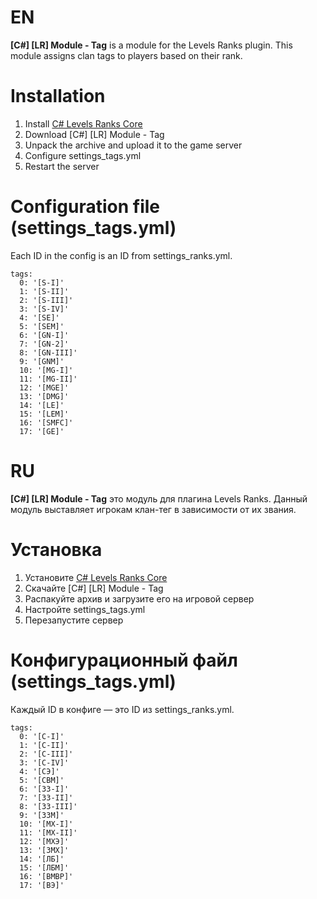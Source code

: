 # EN
**[C#] [LR] Module - Tag** is a module for the Levels Ranks plugin. This module assigns clan tags to players based on their rank.

# Installation
1. Install [C# Levels Ranks Core](https://www.sourcemm.net/downloads.php/?branch=master)
2. Download [C#] [LR] Module - Tag
3. Unpack the archive and upload it to the game server
4. Configure settings_tags.yml
5. Restart the server

# Configuration file (settings_tags.yml)
Each ID in the config is an ID from settings_ranks.yml.
```
tags:
  0: '[S-I]'
  1: '[S-II]'
  2: '[S-III]'
  3: '[S-IV]'
  4: '[SE]'
  5: '[SEM]'
  6: '[GN-I]'
  7: '[GN-2]'
  8: '[GN-III]'
  9: '[GNM]'
  10: '[MG-I]'
  11: '[MG-II]'
  12: '[MGE]'
  13: '[DMG]'
  14: '[LE]'
  15: '[LEM]'
  16: '[SMFC]'
  17: '[GE]'
```

# RU
**[C#] [LR] Module - Tag** это модуль для плагина Levels Ranks. Данный модуль выставляет игрокам клан-тег в зависимости от их звания.

# Установка
1. Установите [C# Levels Ranks Core](https://www.sourcemm.net/downloads.php/?branch=master)
2. Скачайте [C#] [LR] Module - Tag
3. Распакуйте архив и загрузите его на игровой сервер
4. Настройте settings_tags.yml
5. Перезапустите сервер

# Конфигурационный файл (settings_tags.yml)
Каждый ID в конфиге — это ID из settings_ranks.yml.
```
tags:
  0: '[С-I]'
  1: '[С-II]'
  2: '[С-III]'
  3: '[С-IV]'
  4: '[СЭ]'
  5: '[СВМ]'
  6: '[ЗЗ-I]'
  7: '[ЗЗ-II]'
  8: '[ЗЗ-III]'
  9: '[ЗЗМ]'
  10: '[МХ-I]'
  11: '[МХ-II]'
  12: '[МХЭ]'
  13: '[ЗМХ]'
  14: '[ЛБ]'
  15: '[ЛБМ]'
  16: '[ВМВР]'
  17: '[ВЭ]'
```
